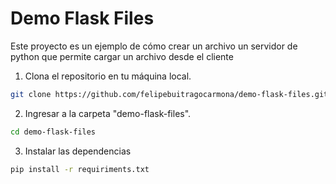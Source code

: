 # Demo Flask Files

Este proyecto es un ejemplo de cómo crear un archivo un servidor de python que permite cargar un archivo desde el cliente

1. Clona el repositorio en tu máquina local.
```sh
git clone https://github.com/felipebuitragocarmona/demo-flask-files.git
```

2. Ingresar a la carpeta "demo-flask-files".
```sh
cd demo-flask-files
```

3. Instalar las dependencias
```sh
pip install -r requiriments.txt
```